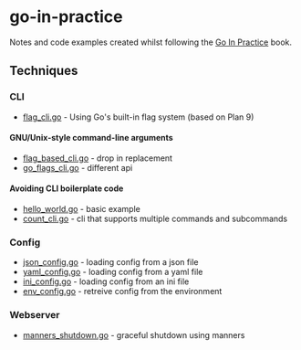 # go-in-practice

Notes and code examples created whilst following the [Go In Practice](https://www.manning.com/books/go-in-practice) book.

## Techniques

### CLI

- [flag_cli.go](/cli/1/flag_cli.go) - Using Go's built-in flag system (based on Plan 9)

#### GNU/Unix-style command-line arguments

- [flag_based_cli.go](/cli/2/flag_based_cli.go) - drop in replacement
- [go_flags_cli.go](/cli/3/go_flags_cli.go) - different api

#### Avoiding CLI boilerplate code

- [hello_world.go](/cli/4/hello_world.go) - basic example
- [count_cli.go](/cli/5/count_cli.go) - cli that supports multiple commands and subcommands 

### Config

- [json_config.go](/config/1/json_config.go) - loading config from a json file
- [yaml_config.go](/config/2/yaml_config.go) - loading config from a yaml file
- [ini_config.go](/config/3/ini_config.go) - loading config from an ini file
- [env_config.go](/config/4/env_config.go) - retreive config from the environment

### Webserver

- [manners_shutdown.go](/webserver/1/manners_shutdown.go) - graceful shutdown using manners
